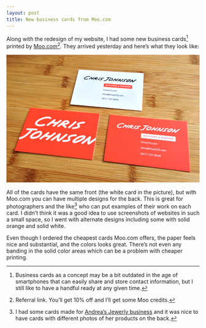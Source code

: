 ```yaml
---
layout: post
title: New business cards from Moo.com
---
```


Along with the redesign of my website, I had some new business cards[^bizcards] printed by [Moo.com](http://www.moo.com/share/sdzxzb)[^referral]. They arrived yesterday and here’s what they look like:

![Business Cards](/blog/images/2013/04/business-cards.jpg)

All of the cards have the same front (the white card in the picture), but with Moo.com you can have multiple designs for the back. This is great for photographers and the like[^andrea] who can put examples of their work on each card. I didn’t think it was a good idea to use screenshots of websites in such a small space, so I went with alternate designs including some with solid orange and solid white.

Even though I ordered the cheapest cards Moo.com offers, the paper feels nice and substantial, and the colors looks great. There’s not even any banding in the solid color areas which can be a problem with cheaper printing.

[^bizcards]: Business cards as a concept may be a bit outdated in the age of smartphones that can easily share and store contact information, but I still like to have a handful ready at any given time.

[^referral]: Referral link. You’ll get 10% off and I’ll get some Moo credits.

[^andrea]: I had some cards made for [Andrea’s Jewerly business](http://andreaturini.net) and it was nice to have cards with different photos of her products on the back.